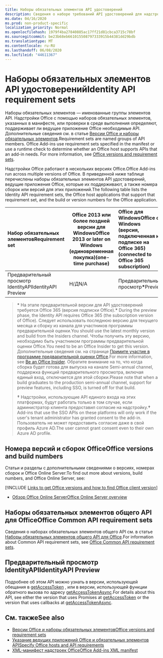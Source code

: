 ```yaml
---
title: Наборы обязательных элементов API удостоверений
description: Сведения о наборе требований API удостоверений для надстроек Office.
ms.date: 04/16/2020
ms.prod: non-product-specific
localization_priority: Normal
ms.openlocfilehash: 1979f4ba27840885ac17ff21d81cbca3715c78bf
ms.sourcegitcommit: be23b68eb661015508797333915b44381dd29bdb
ms.translationtype: MT
ms.contentlocale: ru-RU
ms.lasthandoff: 06/08/2020
ms.locfileid: "44611367"
---
```

# <a name="identity-api-requirement-sets"></a><span data-ttu-id="3ad4b-103">Наборы обязательных элементов API удостоверений</span><span class="sxs-lookup"><span data-stu-id="3ad4b-103">Identity API requirement sets</span></span>

<span data-ttu-id="3ad4b-p101">Наборы обязательных элементов — именованные группы элементов API. Надстройки Office с помощью наборов обязательных элементов, указанных в манифесте, или проверки в среде выполнения определяют, поддерживает ли ведущее приложение Office необходимые API. Дополнительные сведения см. в статье [Версии Office и наборы обязательных элементов](../../develop/office-versions-and-requirement-sets.md).</span><span class="sxs-lookup"><span data-stu-id="3ad4b-p101">Requirement sets are named groups of API members. Office Add-ins use requirement sets specified in the manifest or use a runtime check to determine whether an Office host supports APIs that an add-in needs. For more information, see [Office versions and requirement sets](../../develop/office-versions-and-requirement-sets.md).</span></span>

<span data-ttu-id="3ad4b-107">Надстройки Office работают в нескольких версиях Office.</span><span class="sxs-lookup"><span data-stu-id="3ad4b-107">Office Add-ins run across multiple versions of Office.</span></span> <span data-ttu-id="3ad4b-108">В приведенной ниже таблице перечислены наборы обязательных элементов API удостоверений, ведущие приложения Office, которые их поддерживают, а также номера сборок или версий для этих приложений.</span><span class="sxs-lookup"><span data-stu-id="3ad4b-108">The following table lists the Identity API requirement sets, the Office host applications that support that requirement set, and the build or version numbers for the Office application.</span></span>

|  <span data-ttu-id="3ad4b-109">Набор обязательных элементов</span><span class="sxs-lookup"><span data-stu-id="3ad4b-109">Requirement set</span></span>  | <span data-ttu-id="3ad4b-110">Office 2013 или более поздней версии для Windows</span><span class="sxs-lookup"><span data-stu-id="3ad4b-110">Office 2013 or later on Windows</span></span><br><span data-ttu-id="3ad4b-111">(единовременная покупка)</span><span class="sxs-lookup"><span data-stu-id="3ad4b-111">(one-time purchase)</span></span> | <span data-ttu-id="3ad4b-112">Office для Windows</span><span class="sxs-lookup"><span data-stu-id="3ad4b-112">Office on Windows</span></span><br><span data-ttu-id="3ad4b-113">(версия, подключенная к подписке на Office 365)</span><span class="sxs-lookup"><span data-stu-id="3ad4b-113">(connected to Office 365 subscription)</span></span> |  <span data-ttu-id="3ad4b-114">Office для iPad</span><span class="sxs-lookup"><span data-stu-id="3ad4b-114">Office on iPad</span></span><br><span data-ttu-id="3ad4b-115">(версия, подключенная к подписке на Office 365)</span><span class="sxs-lookup"><span data-stu-id="3ad4b-115">(connected to Office 365 subscription)</span></span>  |  <span data-ttu-id="3ad4b-116">Office для Mac</span><span class="sxs-lookup"><span data-stu-id="3ad4b-116">Office on Mac</span></span><br><span data-ttu-id="3ad4b-117">(версия, подключенная к подписке на Office 365)</span><span class="sxs-lookup"><span data-stu-id="3ad4b-117">(connected to Office 365 subscription)</span></span>  | <span data-ttu-id="3ad4b-118">Office в Интернете</span><span class="sxs-lookup"><span data-stu-id="3ad4b-118">Office on the web</span></span>  | <span data-ttu-id="3ad4b-119">SharePoint Online</span><span class="sxs-lookup"><span data-stu-id="3ad4b-119">SharePoint Online</span></span> | <span data-ttu-id="3ad4b-120">OneDrive.com</span><span class="sxs-lookup"><span data-stu-id="3ad4b-120">OneDrive.com</span></span> |<span data-ttu-id="3ad4b-121">Outlook.com и Exchange Online</span><span class="sxs-lookup"><span data-stu-id="3ad4b-121">Outlook.com & Exchange Online</span></span>|
|:-----|-----|:-----|:-----|:-----|:-----|:-----|:-----|:-----|
| <span data-ttu-id="3ad4b-122">Предварительный просмотр IdentityAPI</span><span class="sxs-lookup"><span data-stu-id="3ad4b-122">IdentityAPI Preview</span></span>  | <span data-ttu-id="3ad4b-123">Н/Д</span><span class="sxs-lookup"><span data-stu-id="3ad4b-123">N/A</span></span> | <span data-ttu-id="3ad4b-124">Предварительный просмотр<b>\*</b></span><span class="sxs-lookup"><span data-stu-id="3ad4b-124">Preview<b>\*</b></span></span> | <span data-ttu-id="3ad4b-125">Скоро</span><span class="sxs-lookup"><span data-stu-id="3ad4b-125">Coming soon</span></span> | <span data-ttu-id="3ad4b-126">Предварительный просмотр<b>\*</b></span><span class="sxs-lookup"><span data-stu-id="3ad4b-126">Preview<b>\*</b></span></span> | <span data-ttu-id="3ad4b-127">Предварительный просмотр<b>\* &#8224;</b></span><span class="sxs-lookup"><span data-stu-id="3ad4b-127">Preview<b>\*&#8224;</b></span></span> | <span data-ttu-id="3ad4b-128">Предварительный просмотр<b>\* &#8224;</b></span><span class="sxs-lookup"><span data-stu-id="3ad4b-128">Preview<b>\*&#8224;</b></span></span>| <span data-ttu-id="3ad4b-129">Скоро</span><span class="sxs-lookup"><span data-stu-id="3ad4b-129">Coming soon</span></span> | <span data-ttu-id="3ad4b-130">Скоро</span><span class="sxs-lookup"><span data-stu-id="3ad4b-130">Coming soon</span></span> |

> <span data-ttu-id="3ad4b-131">**&#42;** На этапе предварительной версии для API удостоверений требуется Office 365 (версия подписки Office).</span><span class="sxs-lookup"><span data-stu-id="3ad4b-131">**&#42;** During the preview phase, the Identity API requires Office 365 (the subscription version of Office).</span></span> <span data-ttu-id="3ad4b-132">Следует использовать последнюю версию для текущего месяца и сборку из канала для участников программы предварительной оценки.</span><span class="sxs-lookup"><span data-stu-id="3ad4b-132">You should use the latest monthly version and build from the Insiders channel.</span></span> <span data-ttu-id="3ad4b-133">Чтобы получить эту версию, необходимо быть участником программы предварительной оценки Office.</span><span class="sxs-lookup"><span data-stu-id="3ad4b-133">You need to be an Office Insider to get this version.</span></span> <span data-ttu-id="3ad4b-134">Дополнительные сведения см. на странице [Примите участие в программе предварительной оценки Office](https://insider.office.com).</span><span class="sxs-lookup"><span data-stu-id="3ad4b-134">For more information, see [Be an Office Insider](https://insider.office.com).</span></span> <span data-ttu-id="3ad4b-135">Обратите внимание на то, что когда сборка будет готова для выпуска на канале Semi-annual channel, поддержка функций предварительного просмотра, включая единый вход, отключается для этой сборки.</span><span class="sxs-lookup"><span data-stu-id="3ad4b-135">Please note that when a build graduates to the production semi-annual channel, support for preview features, including SSO, is turned off for that build.</span></span>
>
> <span data-ttu-id="3ad4b-136">**&#8224;** Надстройки, использующие API единого входа на этих платформах, будут работать только в том случае, если администратор клиента предоставил согласие на надстройку.</span><span class="sxs-lookup"><span data-stu-id="3ad4b-136">**&#8224;** Add-ins that use the SSO APIs on these platforms will only work if the user's tenant administrator has granted consent to the add-in.</span></span> <span data-ttu-id="3ad4b-137">Пользователь не может предоставить согласие даже в свой профиль Azure AD.</span><span class="sxs-lookup"><span data-stu-id="3ad4b-137">The user cannot grant consent even to their own Azure AD profile.</span></span>

## <a name="office-versions-and-build-numbers"></a><span data-ttu-id="3ad4b-138">Номера версий и сборок Office</span><span class="sxs-lookup"><span data-stu-id="3ad4b-138">Office versions and build numbers</span></span>

<span data-ttu-id="3ad4b-139">Статьи и разделы с дополнительными сведениями о версиях, номерах сборок и Office Online Server:</span><span class="sxs-lookup"><span data-stu-id="3ad4b-139">To find out more about versions, build numbers, and Office Online Server, see:</span></span>

[!INCLUDE [Links to get Office versions and how to find Office client version](../../includes/links-get-office-versions-builds.md)]
- [<span data-ttu-id="3ad4b-140">Обзор Office Online Server</span><span class="sxs-lookup"><span data-stu-id="3ad4b-140">Office Online Server overview</span></span>](/officeonlineserver/office-online-server-overview)

## <a name="office-common-api-requirement-sets"></a><span data-ttu-id="3ad4b-141">Наборы обязательных элементов общего API для Office</span><span class="sxs-lookup"><span data-stu-id="3ad4b-141">Office Common API requirement sets</span></span>

<span data-ttu-id="3ad4b-142">Сведения о наборах обязательных элементов общего API см. в статье [Наборы обязательных элементов общего API для Office](office-add-in-requirement-sets.md).</span><span class="sxs-lookup"><span data-stu-id="3ad4b-142">For information about Common API requirement sets, see [Office Common API requirement sets](office-add-in-requirement-sets.md).</span></span>

## <a name="identityapi-preview"></a><span data-ttu-id="3ad4b-143">Предварительный просмотр IdentityAPI</span><span class="sxs-lookup"><span data-stu-id="3ad4b-143">IdentityAPI Preview</span></span>

<span data-ttu-id="3ad4b-144">Подробнее об этом API можно узнать в версии, использующей обещания в [getAccessToken](/javascript/api/office-runtime/officeruntime.auth#getaccesstoken-options-) , или в версии, использующей функции обратного вызова по адресу [getAccessTokenAsync](/javascript/api/office/office.auth#getaccesstokenasync-options--callback-).</span><span class="sxs-lookup"><span data-stu-id="3ad4b-144">For details about this API, see either the version that uses Promises at [getAccessToken](/javascript/api/office-runtime/officeruntime.auth#getaccesstoken-options-) or the version that uses callbacks at [getAccessTokenAsync](/javascript/api/office/office.auth#getaccesstokenasync-options--callback-).</span></span>

## <a name="see-also"></a><span data-ttu-id="3ad4b-145">См. также</span><span class="sxs-lookup"><span data-stu-id="3ad4b-145">See also</span></span>

- [<span data-ttu-id="3ad4b-146">Версии Office и наборы обязательных элементов</span><span class="sxs-lookup"><span data-stu-id="3ad4b-146">Office versions and requirement sets</span></span>](../../develop/office-versions-and-requirement-sets.md)
- [<span data-ttu-id="3ad4b-147">Указание ведущих приложений Office и обязательных элементов API</span><span class="sxs-lookup"><span data-stu-id="3ad4b-147">Specify Office hosts and API requirements</span></span>](../../develop/specify-office-hosts-and-api-requirements.md)
- [<span data-ttu-id="3ad4b-148">XML-манифест надстроек Office</span><span class="sxs-lookup"><span data-stu-id="3ad4b-148">Office Add-ins XML manifest</span></span>](../../develop/add-in-manifests.md)
